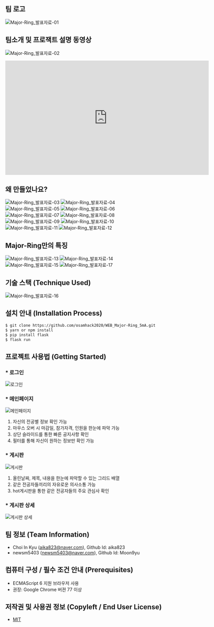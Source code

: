 ## 팀 로고
![Major-Ring_발표자료-01](https://user-images.githubusercontent.com/63488591/97768434-6e88b800-1b66-11eb-804c-7991e45560b9.jpg)

## 팀소개 및 프로잭트 설명 동영상   
![Major-Ring_발표자료-02](https://user-images.githubusercontent.com/63488591/97768340-a04d4f00-1b65-11eb-967b-b05a1c833c7b.jpg)
<iframe width="640" height="360" src="https://www.youtube.com/watch?v=QWnha_PoFZs" frameborder="0" gesture="media" allowfullscreen=""></iframe>

## 왜 만들었나요?
![Major-Ring_발표자료-03](https://user-images.githubusercontent.com/63488591/97768566-2fa73200-1b67-11eb-97df-f70401f854ae.jpg)
![Major-Ring_발표자료-04](https://user-images.githubusercontent.com/63488591/97768567-2fa73200-1b67-11eb-9614-1fc4f1eef9e3.jpg)
![Major-Ring_발표자료-05](https://user-images.githubusercontent.com/63488591/97768568-303fc880-1b67-11eb-89c6-2bdaa645da68.jpg)
![Major-Ring_발표자료-06](https://user-images.githubusercontent.com/63488591/97768554-2ae27e00-1b67-11eb-9fc4-371729d5ba87.jpg)
![Major-Ring_발표자료-07](https://user-images.githubusercontent.com/63488591/97768555-2c13ab00-1b67-11eb-8bfe-727f0654971a.jpg)
![Major-Ring_발표자료-08](https://user-images.githubusercontent.com/63488591/97768557-2cac4180-1b67-11eb-8caf-06115961aa8a.jpg)
![Major-Ring_발표자료-09](https://user-images.githubusercontent.com/63488591/97768558-2cac4180-1b67-11eb-9bf9-ab52742cda2f.jpg)
![Major-Ring_발표자료-10](https://user-images.githubusercontent.com/63488591/97768559-2d44d800-1b67-11eb-9368-cbbfa82b1836.jpg)
![Major-Ring_발표자료-11](https://user-images.githubusercontent.com/63488591/97768560-2d44d800-1b67-11eb-9f67-ad6f732ef3d3.jpg)
![Major-Ring_발표자료-12](https://user-images.githubusercontent.com/63488591/97768561-2ddd6e80-1b67-11eb-8fcd-eb75a0c72262.jpg)

## Major-Ring만의 특징
![Major-Ring_발표자료-13](https://user-images.githubusercontent.com/63488591/97768562-2e760500-1b67-11eb-8d25-38f43bf3be35.jpg)
![Major-Ring_발표자료-14](https://user-images.githubusercontent.com/63488591/97768563-2e760500-1b67-11eb-9190-6f6cffd464d7.jpg)
![Major-Ring_발표자료-15](https://user-images.githubusercontent.com/63488591/97768564-2f0e9b80-1b67-11eb-9ee2-d72e03baa8d9.jpg)
![Major-Ring_발표자료-17](https://user-images.githubusercontent.com/63488591/97768565-2f0e9b80-1b67-11eb-88a2-8f191920034d.jpg)

## 기술 스택 (Technique Used)
![Major-Ring_발표자료-16](https://user-images.githubusercontent.com/63488591/97768360-d559a180-1b65-11eb-9701-ae59f56eb37e.jpg)

## 설치 안내 (Installation Process)
```bash
$ git clone https://github.com/osamhack2020/WEB_Major-Ring_5mA.git
$ yarn or npm install
$ pip install flask
$ flask run
```

## 프로젝트 사용법 (Getting Started)
### * 로그인
![로그인](https://user-images.githubusercontent.com/63488591/97769451-92e89280-1b6e-11eb-830a-2d3eb43a3739.png)

### * 메인페이지
![메인페이지](https://user-images.githubusercontent.com/63488591/97769196-2a98b180-1b6c-11eb-90fc-0af3ea07c51d.png)

1. 자신의 전공별 정보 확인 가능
2. 마우스 오버 시 마감일, 참가자격, 인원을 한눈에 파악 가능
3. 상단 슬라이드를 통한 빠른 공지사항 확인
4. 필터를 통해 자신이 원하는 정보만 확인 가능

### * 게시판
![게시판](https://user-images.githubusercontent.com/63488591/97769393-d42c7280-1b6d-11eb-963f-7e6e73e94e7c.png)

1. 올린날짜, 제목, 내용을 한눈에 파악할 수 있는 그리드 배열
2. 같은 전공자들끼리의 자유로운 의사소통 가능
3. hot게시판을 통한 같은 전공자들의 주요 관심사 확인

### * 게시판 상세
![게시판 상세](https://user-images.githubusercontent.com/63488591/97769484-d3481080-1b6e-11eb-8b9d-6904cefdc8d8.png)

## 팀 정보 (Team Information)
- Choi In Kyu (aika823@naver.com), Github Id: aika823
- newsm5403 (newsm5403@naver.com), Github Id: Moon9yu

## 컴퓨터 구성 / 필수 조건 안내 (Prerequisites)
* ECMAScript 6 지원 브라우저 사용
* 권장: Google Chrome 버젼 77 이상

## 저작권 및 사용권 정보 (Copyleft / End User License)
 * [MIT](https://github.com/osam2020-WEB/Sample-ProjectName-TeamName/blob/master/license.md)
